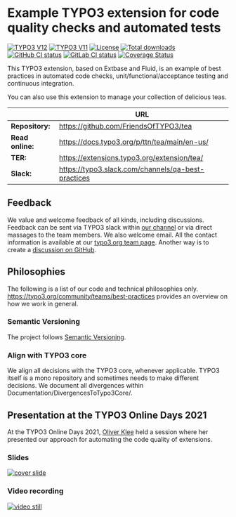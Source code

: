 # Example TYPO3 extension for code quality checks and automated tests

[![TYPO3 V12](https://img.shields.io/badge/TYPO3-12-orange.svg)](https://get.typo3.org/version/12)
[![TYPO3 V11](https://img.shields.io/badge/TYPO3-11-orange.svg)](https://get.typo3.org/version/11)
[![License](https://img.shields.io/github/license/TYPO3-Documentation/tea)](https://packagist.org/packages/ttn/tea)
[![Total downloads](https://poser.pugx.org/ttn/tea/downloads.svg)](https://packagist.org/packages/ttn/tea)
[![GitHub CI status](https://github.com/FriendsOfTYPO3/tea/actions/workflows/ci.yml/badge.svg?branch=main)](https://github.com/FriendsOfTYPO3/tea/actions)
[![GitLab CI status](https://gitlab.typo3.org/qa/example-extension/badges/main/pipeline.svg)](https://gitlab.typo3.org/qa/example-extension/-/pipelines)
[![Coverage Status](https://coveralls.io/repos/github/TYPO3-Documentation/tea/badge.svg?branch=main)](https://coveralls.io/github/TYPO3-Documentation/tea?branch=main)

This TYPO3 extension, based on Extbase and Fluid, is an example of best
practices in automated code checks, unit/functional/acceptance testing and
continuous integration.

You can also use this extension to manage your collection of delicious teas.

|                  | URL                                                |
|------------------|----------------------------------------------------|
| **Repository:**  | https://github.com/FriendsOfTYPO3/tea         |
| **Read online:** | https://docs.typo3.org/p/ttn/tea/main/en-us/       |
| **TER:**         | https://extensions.typo3.org/extension/tea/        |
| **Slack:**       | https://typo3.slack.com/channels/qa-best-practices |

## Feedback

We value and welcome feedback of all kinds, including discussions.
Feedback can be sent via TYPO3 slack within [our channel](https://app.slack.com/client/T024TUMLZ/CSQ8T0VS5) or via direct massages to the team members.
We also welcome email. All the contact information is available at our [typo3.org team page](https://typo3.org/community/teams/best-practices).
Another way is to create a [discussion on GitHub](https://github.com/FriendsOfTYPO3/tea/discussions).

## Philosophies

The following is a list of our code and technical philosophies only.
https://typo3.org/community/teams/best-practices provides an overview on how we work in general.

### Semantic Versioning

The project follows [Semantic Versioning](https://semver.org/).

### Align with TYPO3 core

We align all decisions with the TYPO3 core, whenever applicable.
TYPO3 itself is a mono repository and sometimes needs to make different decisions.
We document all divergences within Documentation/DivergencesToTypo3Core/.

## Presentation at the TYPO3 Online Days 2021

At the TYPO3 Online Days 2021, [Oliver Klee](https://www.oliverklee.de/) held a
session where her presented our approach for automating the code quality of
extensions.

### Slides

[![cover slide](https://files.speakerdeck.com/presentations/e81870d463e84158afb9f93398ed062b/preview_slide_0.jpg?19017900)](https://speakerdeck.com/oliverklee/automating-the-code-quality-of-your-extensions)

### Video recording

[![video still](https://img.youtube.com/vi/_oe8ku2GM84/0.jpg)](https://youtu.be/_oe8ku2GM84?t=6983)
